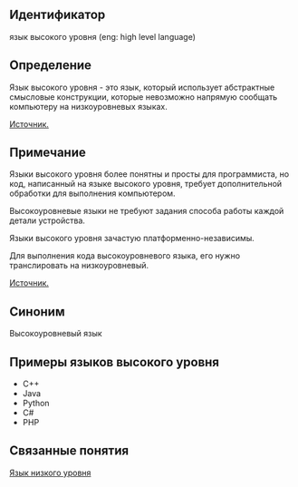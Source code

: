 ## Идентификатор
язык высокого уровня (eng: high level language)

## Определение
Язык высокого уровня - это язык, который использует абстрактные смысловые конструкции, которые невозможно напрямую
сообщать компьютеру на низкоуровневых языках.

[Источник.](https://programmera.ru/articls/yazyki-programmirovaniya-nizkogo-urovnya/)

## Примечание
Языки высокого уровня более понятны и просты для программиста, но код, написанный на языке высокого уровня, требует
дополнительной обработки для выполнения компьютером.

Высокоуровневые языки не требуют задания способа работы каждой детали устройства.

Языки высокого уровня зачастую платформенно-независимы.

Для выполнения кода высокоуровневого языка, его нужно транслировать на низкоуровневый.

[Источник.](https://programmera.ru/articls/yazyki-programmirovaniya-nizkogo-urovnya/)


## Синоним
Высокоуровневый язык


## Примеры языков высокого уровня
- C++
- Java
- Python
- C#
- PHP


## Связанные понятия
[Язык низкого уровня](low_level_language.md)
